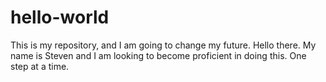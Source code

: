 # hello-world
This is my repository, and I am going to change my future. 
Hello there. My name is Steven and I am looking to become proficient in doing this. One step at a time. 
